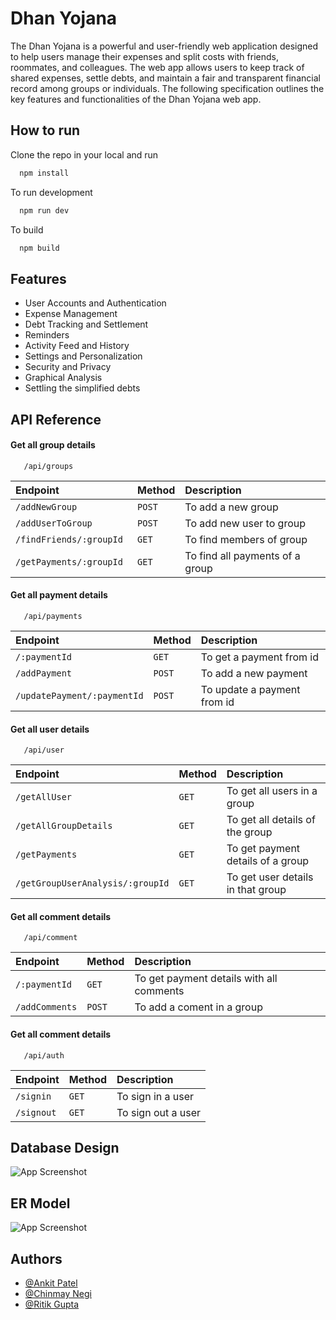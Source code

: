 
# Dhan Yojana

The Dhan Yojana is a powerful and user-friendly web application designed to help users manage their expenses and split costs with friends, roommates, and colleagues. The web app allows users to keep track of shared expenses, settle debts, and maintain a fair and transparent financial record among groups or individuals. The following specification outlines the key features and functionalities of the Dhan Yojana web app.

## How to run

Clone the repo in your local and run

```bash
  npm install
```

To run development 

```bash
  npm run dev
```

To build

```bash
  npm build
```

## Features

- User Accounts and Authentication
- Expense Management
- Debt Tracking and Settlement
- Reminders
- Activity Feed and History
- Settings and Personalization
- Security and Privacy
- Graphical Analysis
- Settling the simplified debts


## API Reference

#### Get all group details

```http
   /api/groups
```


| Endpoint | Method     | Description                |
| :-------- | :------- | :------------------------- |
 |   `/addNewGroup `|`POST` | To add a new group |
 |   `/addUserToGroup `|`POST` | To add new user to group |
 |   `/findFriends/:groupId `|`GET` | To find members of group |
 |   `/getPayments/:groupId `|`GET` | To find all payments of a group |

#### Get all payment details

```http
   /api/payments

```
| Endpoint | Method     | Description                |
| :-------- | :------- | :------------------------- |
|    `/:paymentId`|`GET` | To get a payment from id |
|    `/addPayment`|`POST` | To add a new payment |
|    `/updatePayment/:paymentId`|`POST` | To update a payment from id |

#### Get all user details

```http
   /api/user
```
| Endpoint | Method     | Description                |
| :-------- | :------- | :------------------------- |
|    `/getAllUser`|`GET` | To get all users in a group |
|    `/getAllGroupDetails `|`GET` | To get all details of the group|
|    `/getPayments`|`GET` | To get payment details of a group |
|    `/getGroupUserAnalysis/:groupId`|`GET` | To get user details in that group |

#### Get all comment details

```http
   /api/comment

```
| Endpoint | Method     | Description                |
| :-------- | :------- | :------------------------- |
| `/:paymentId`|`GET` | To get payment details with all comments  |
|    `/addComments`|`POST` | To add a coment in a group |


#### Get all comment details

```http
   /api/auth

```
| Endpoint | Method     | Description                |
| :-------- | :------- | :------------------------- |
| `/signin`|`GET` | To sign in a user  |
|    `/signout`|`GET` | To sign out a user |


## Database Design

![App Screenshot](https://drive.google.com/uc?export=view&id=1JYwkto0IQDMdjc5hJrPNkZoTrD_j8D0M)

## ER Model 

![App Screenshot](https://drive.google.com/uc?export=view&id=1_4K1LfK1NufeV_WLLkOGaJb0lzuahYQx)

## Authors

- [@Ankit Patel](https://github.com/Chinmay-024)
- [@Chinmay Negi](https://github.com/AnkitPatel27)
- [@Ritik Gupta](https://github.com/ritik3131)

